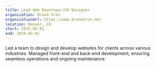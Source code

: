 ```yaml
---
title: Lead Web Developer/UX Designer
organization: Brand Iron
organizationUrl: https://www.brandiron.net
location: Denver, CO
start: 2015-01-01
end: 2016-02-01
---
```


Led a team to design and develop websites for clients across various industries. Managed front-end and back-end development, ensuring seamless operations and ongoing maintenance.